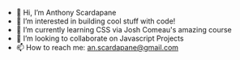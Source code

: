 - 👋 Hi, I’m Anthony Scardapane
- 👀 I’m interested in building cool stuff with code!
- 🌱 I’m currently learning CSS via Josh Comeau's amazing course
- 💞️ I’m looking to collaborate on Javascript Projects
- 📫 How to reach me: an.scardapane@gmail.com

<!---
a-scar/a-scar is a ✨ special ✨ repository because its `README.md` (this file) appears on your GitHub profile.
You can click the Preview link to take a look at your changes.
--->
